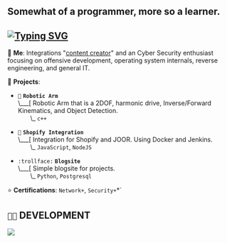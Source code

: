 ## Somewhat of a programmer, more so a learner.

## [![Typing SVG](https://readme-typing-svg.demolab.com?font=Terminess%2BNerd%2BFont%2BMono&duration=1999&pause=403&color=49F7B6FD&center=true&random=true&width=540&height=40&lines=Projects%3A+Robotic+Arm;Projects%3A+Blogsite;Studying%3A+Network%2B;Studying%3A+Security%2B;Projects%3A+Shopify+Integration;Studying)](https://git.io/typing-svg)


💬 **Me**: Integrations "[content creator](https://www.youtube.com/@crr0ww)" and an Cyber Security enthusiast focusing on offensive development, operating system internals, reverse engineering, and general IT.

🌱 **Projects**:

- `💉` **`Robotic Arm`**<br>
\\___[ Robotic Arm that is a 2DOF, harmonic drive, Inverse/Forward Kinematics, and Object Detection.<br>
&nbsp;&nbsp;&nbsp;&nbsp;&nbsp;&nbsp;&nbsp;\\\_ `c++`

- `🐔` **`Shopify Integration`**<br>
\\___[ Integration for Shopify and JOOR. Using Docker and Jenkins.<br>
&nbsp;&nbsp;&nbsp;&nbsp;&nbsp;&nbsp;&nbsp;\\\_ `JavaScript`, `NodeJS`

- `:trollface:` **`Blogsite`**<br>
\\___[ Simple blogsite for projects.<br>
&nbsp;&nbsp;&nbsp;&nbsp;&nbsp;&nbsp;&nbsp;\\\_ `Python`, `Postgresql`

⭐ **Certifications**: `Network+`, `Security+`*`

## `👨‍💻` DEVELOPMENT
[![](https://skillicons.dev/icons?i=c,cpp,cs,python,bash,powershell,visualstudio,vscode,windows,github,docker)](https://skillicons.dev)

